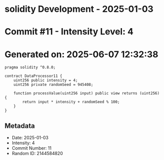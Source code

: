 ﻿# solidity Development - 2025-01-03
# Commit #11 - Intensity Level: 4
# Generated on: 2025-06-07 12:32:38
```solidity
pragma solidity ^0.8.0;

contract DataProcessor11 {
    uint256 public intensity = 4;
    uint256 private randomSeed = 945408;

    function processValue(uint256 input) public view returns (uint256) {
        return input * intensity + randomSeed % 100;
    }
}
```
## Metadata
- Date: 2025-01-03
- Intensity: 4
- Commit Number: 11
- Random ID: 2144584820
